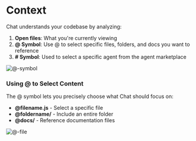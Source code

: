 # Context

Chat understands your codebase by analyzing:

1. **Open files**: What you're currently viewing
2. **@ Symbol**: Use @ to select specific files, folders, and docs you want to reference
3. **# Symbol**: Used to select a specific agent from the agent marketplace


![@-symbol](/application/@-symbol.png)

### Using @ to Select Content

The @ symbol lets you precisely choose what Chat should focus on:

- **@filename.js** - Select a specific file
- **@foldername/** - Include an entire folder
- **@docs/** - Reference documentation files

![@-file](/application/@-file.png)


